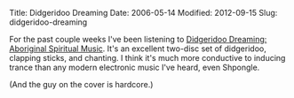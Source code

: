 Title: Didgeridoo Dreaming
Date: 2006-05-14
Modified: 2012-09-15
Slug: didgeridoo-dreaming

For the past couple weeks I've been listening to <a href="http://www.amazon.com/gp/product/B000034CLD/sr=8-1/qid=1147631614/ref=pd_bbs_1/104-2120913-2071949?%5Fencoding=UTF8" >Didgeridoo Dreaming: Aboriginal Spiritual Music</a>. It's an excellent two-disc set of didgeridoo, clapping sticks, and chanting. I think it's much more conductive to inducing trance than any modern electronic music I've heard, even Shpongle.

(And the guy on the cover is hardcore.)
